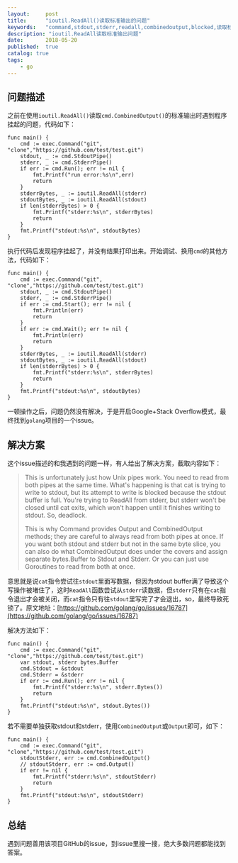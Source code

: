 ```yaml
---
layout:     post
title:      "ioutil.ReadAll()读取标准输出的问题"
keywords:   "command,stdout,stderr,readall,combinedoutput,blocked,读取标准输出挂起" 
description: "ioutil.ReadAll读取标准输出问题"
date:       2018-05-20
published:  true 
catalog: true
tags:
    - go 
---
```


## 问题描述
之前在使用`ioutil.ReadAll()`读取`cmd.CombinedOutput()`的标准输出时遇到程序挂起的问题，代码如下：
```
func main() {
    cmd := exec.Command("git", "clone","https://github.com/test/test.git")
    stdout, _ := cmd.StdoutPipe()
    stderr, _ := cmd.StderrPipe()
    if err := cmd.Run(); err != nil {
        fmt.Printf("run error:%s\n",err)
        return
    }
    stderrBytes, _ := ioutil.ReadAll(stderr)
    stdoutBytes, _ := ioutil.ReadAll(stdout)
    if len(stderrBytes) > 0 {
        fmt.Printf("stderr:%s\n", stderrBytes)
        return
    }
    fmt.Printf("stdout:%s\n", stdoutBytes)
}
```

执行代码后发现程序挂起了，并没有结果打印出来。开始调试、换用`cmd`的其他方法，代码如下：
```
func main() {
    cmd := exec.Command("git", "clone","https://github.com/test/test.git")
    stdout, _ := cmd.StdoutPipe()
    stderr, _ := cmd.StderrPipe()
    if err := cmd.Start(); err != nil {
        fmt.Println(err)
        return
    }
    if err := cmd.Wait(); err != nil {
        fmt.Println(err)
        return
    }
    stderrBytes, _ := ioutil.ReadAll(stderr)
    stdoutBytes, _ := ioutil.ReadAll(stdout)
    if len(stderrBytes) > 0 {
        fmt.Printf("stderr:%s\n", stderrBytes)
        return
    }
    fmt.Printf("stdout:%s\n", stdoutBytes)
}
```

一顿操作之后，问题仍然没有解决，于是开启Google+Stack Overflow模式，最终找到`golang`项目的一个issue。

## 解决方案
这个issue描述的和我遇到的问题一样，有人给出了解决方案，截取内容如下：
> This is unfortunately just how Unix pipes work. You need to read from both pipes at the same time. What's happening is that cat is trying to write to stdout, but its attempt to write is blocked because the stdout buffer is full. You're trying to ReadAll from stderr, but stderr won't be closed until cat exits, which won't happen until it finishes writing to stdout. So, deadlock.  
>
> This is why Command provides Output and CombinedOutput methods; they are careful to always read from both pipes at once. If you want both stdout and stderr but not in the same byte slice, you can also do what CombinedOutput does under the covers and assign separate bytes.Buffer to Stdout and Stderr. Or you can just use Goroutines to read from both at once.

意思就是说`cat`指令尝试往`stdout`里面写数据，但因为stdout buffer满了导致这个写操作被堵住了，这时`ReadAll`函数尝试从`stderr`读数据，但`stderr`只有在`cat`指令退出才会被关闭，而`cat`指令只有往`stdout`里写完了才会退出，so，最终导致死锁了。原文地址：[https://github.com/golang/go/issues/16787](https://github.com/golang/go/issues/16787)

解决方法如下：
```
func main() {
    cmd := exec.Command("git", "clone","https://github.com/test/test.git")
    var stdout, stderr bytes.Buffer
    cmd.Stdout = &stdout
    cmd.Stderr = &stderr
    if err := cmd.Run(); err != nil {
        fmt.Printf("stderr:%s\n", stderr.Bytes())
        return
    }
    fmt.Printf("stdout:%s\n", stdout.Bytes())
}

```

若不需要单独获取stdout和stderr，使用`CombinedOutput`或`Output`即可，如下：
```
func main() {
    cmd := exec.Command("git", "clone","https://github.com/test/test.git")
    stdoutStderr, err := cmd.CombinedOutput()
    // stdoutStderr, err := cmd.Output()
    if err != nil {
        fmt.Printf("stderr:%s\n", stdoutStderr)
        return
    }
    fmt.Printf("stdout:%s\n", stdoutStderr)
}

```


## 总结
遇到问题善用该项目GitHub的issue，到issue里搜一搜，绝大多数问题都能找到答案。
